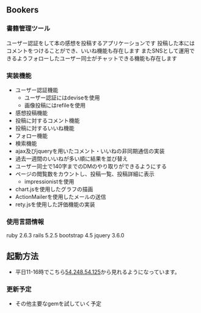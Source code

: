## Bookers
### 書籍管理ツール
ユーザー認証をして本の感想を投稿するアプリケーションです
投稿した本にはコメントをつけることができ、いいね機能も存在します
またSNSとして運用できるようフォローしたユーザー同士がチャットできる機能も存在します

### 実装機能
- ユーザー認証機能
  - ユーザー認証にはdeviseを使用
  - 画像投稿にはrefileを使用
- 感想投稿機能
- 投稿に対するコメント機能
- 投稿に対するいいね機能
- フォロー機能
- 検索機能
- ajax及びjqueryを用いたコメント・いいねの非同期通信の実装
- 過去一週間のいいねが多い順に結果を並び替え
- ユーザー同士で140字までのDMのやり取りができるようにする
- ページの閲覧数をカウントし、投稿一覧、投稿詳細に表示
  - impressionistを使用
- chart.jsを使用したグラフの描画
- ActionMailerを使用したメールの送信
- rety.jsを使用した評価機能の実装

### 使用言語情報
  ruby 2.6.3
  rails 5.2.5
  bootstrap 4.5
  jquery 3.6.0

## 起動方法
  - 平日11-16時でこちら[54.248.54.125](54.248.54.125)から見れるようになっています。

### 更新予定
  - その他主要なgemを試していく予定
